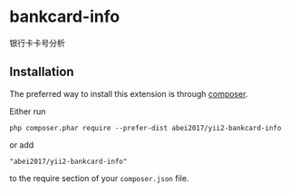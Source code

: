 bankcard-info
=============
银行卡卡号分析

Installation
------------

The preferred way to install this extension is through [composer](http://getcomposer.org/download/).

Either run

```
php composer.phar require --prefer-dist abei2017/yii2-bankcard-info
```

or add

```
"abei2017/yii2-bankcard-info"
```

to the require section of your `composer.json` file.
